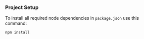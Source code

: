 ### Project Setup

To install all required node dependencies in `package.json` use this command:

    npm install
